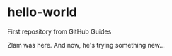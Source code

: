 # hello-world
First repository from GitHub Guides

Zlam was here.
And now, he's trying something new...
